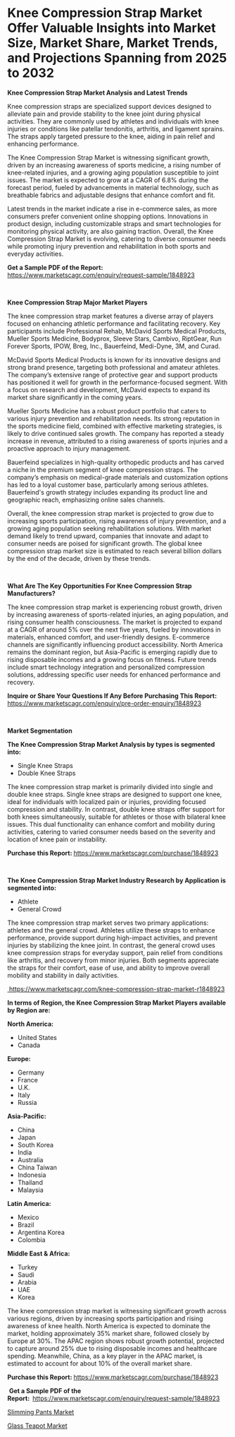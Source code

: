 <p><h1>Knee Compression Strap Market Offer Valuable Insights into Market Size, Market Share, Market Trends, and Projections Spanning from 2025 to 2032</h1></p><p><strong>Knee Compression Strap Market Analysis and Latest Trends</strong></p>
<p><p>Knee compression straps are specialized support devices designed to alleviate pain and provide stability to the knee joint during physical activities. They are commonly used by athletes and individuals with knee injuries or conditions like patellar tendonitis, arthritis, and ligament sprains. The straps apply targeted pressure to the knee, aiding in pain relief and enhancing performance.</p><p>The Knee Compression Strap Market is witnessing significant growth, driven by an increasing awareness of sports medicine, a rising number of knee-related injuries, and a growing aging population susceptible to joint issues. The market is expected to grow at a CAGR of 6.8% during the forecast period, fueled by advancements in material technology, such as breathable fabrics and adjustable designs that enhance comfort and fit.</p><p>Latest trends in the market indicate a rise in e-commerce sales, as more consumers prefer convenient online shopping options. Innovations in product design, including customizable straps and smart technologies for monitoring physical activity, are also gaining traction. Overall, the Knee Compression Strap Market is evolving, catering to diverse consumer needs while promoting injury prevention and rehabilitation in both sports and everyday activities.</p></p>
<p><strong>Get a Sample PDF of the Report:&nbsp;</strong> <a href="https://www.marketscagr.com/enquiry/request-sample/1848923?utm_campaign=2010&utm_medium=2&utm_source=Github&utm_content=ia&utm_term=05042025&utm_id=knee-compression-strap">https://www.marketscagr.com/enquiry/request-sample/1848923</a></p>
<p>&nbsp;</p>
<p><strong>Knee Compression Strap Major Market Players</strong></p>
<p><p>The knee compression strap market features a diverse array of players focused on enhancing athletic performance and facilitating recovery. Key participants include Professional Rehab, McDavid Sports Medical Products, Mueller Sports Medicine, Bodyprox, Sleeve Stars, Cambivo, RiptGear, Run Forever Sports, IPOW, Breg, Inc., Bauerfeind, Medi-Dyne, 3M, and Curad.</p><p>McDavid Sports Medical Products is known for its innovative designs and strong brand presence, targeting both professional and amateur athletes. The company’s extensive range of protective gear and support products has positioned it well for growth in the performance-focused segment. With a focus on research and development, McDavid expects to expand its market share significantly in the coming years.</p><p>Mueller Sports Medicine has a robust product portfolio that caters to various injury prevention and rehabilitation needs. Its strong reputation in the sports medicine field, combined with effective marketing strategies, is likely to drive continued sales growth. The company has reported a steady increase in revenue, attributed to a rising awareness of sports injuries and a proactive approach to injury management.</p><p>Bauerfeind specializes in high-quality orthopedic products and has carved a niche in the premium segment of knee compression straps. The company’s emphasis on medical-grade materials and customization options has led to a loyal customer base, particularly among serious athletes. Bauerfeind's growth strategy includes expanding its product line and geographic reach, emphasizing online sales channels.</p><p>Overall, the knee compression strap market is projected to grow due to increasing sports participation, rising awareness of injury prevention, and a growing aging population seeking rehabilitation solutions. With market demand likely to trend upward, companies that innovate and adapt to consumer needs are poised for significant growth. The global knee compression strap market size is estimated to reach several billion dollars by the end of the decade, driven by these trends.</p></p>
<p>&nbsp;</p>
<p><strong>What Are The Key Opportunities For Knee Compression Strap Manufacturers?</strong></p>
<p><p>The knee compression strap market is experiencing robust growth, driven by increasing awareness of sports-related injuries, an aging population, and rising consumer health consciousness. The market is projected to expand at a CAGR of around 5% over the next five years, fueled by innovations in materials, enhanced comfort, and user-friendly designs. E-commerce channels are significantly influencing product accessibility. North America remains the dominant region, but Asia-Pacific is emerging rapidly due to rising disposable incomes and a growing focus on fitness. Future trends include smart technology integration and personalized compression solutions, addressing specific user needs for enhanced performance and recovery.</p></p>
<p><strong>Inquire or Share Your Questions If Any Before Purchasing This Report:</strong> <a href="https://www.marketscagr.com/enquiry/pre-order-enquiry/1848923?utm_campaign=2010&utm_medium=2&utm_source=Github&utm_content=ia&utm_term=05042025&utm_id=knee-compression-strap">https://www.marketscagr.com/enquiry/pre-order-enquiry/1848923</a></p>
<p>&nbsp;</p>
<p><strong>Market Segmentation</strong></p>
<p><strong>The Knee Compression Strap Market Analysis by types is segmented into:</strong></p>
<p><ul><li>Single Knee Straps</li><li>Double Knee Straps</li></ul></p>
<p><p>The knee compression strap market is primarily divided into single and double knee straps. Single knee straps are designed to support one knee, ideal for individuals with localized pain or injuries, providing focused compression and stability. In contrast, double knee straps offer support for both knees simultaneously, suitable for athletes or those with bilateral knee issues. This dual functionality can enhance comfort and mobility during activities, catering to varied consumer needs based on the severity and location of knee pain or instability.</p></p>
<p><strong>Purchase this Report:&nbsp;</strong><a href="https://www.marketscagr.com/purchase/1848923?utm_campaign=2010&utm_medium=2&utm_source=Github&utm_content=ia&utm_term=05042025&utm_id=knee-compression-strap">https://www.marketscagr.com/purchase/1848923</a></p>
<p>&nbsp;</p>
<p><strong>The Knee Compression Strap Market Industry Research by Application is segmented into:</strong></p>
<p><ul><li>Athlete</li><li>General Crowd</li></ul></p>
<p><p>The knee compression strap market serves two primary applications: athletes and the general crowd. Athletes utilize these straps to enhance performance, provide support during high-impact activities, and prevent injuries by stabilizing the knee joint. In contrast, the general crowd uses knee compression straps for everyday support, pain relief from conditions like arthritis, and recovery from minor injuries. Both segments appreciate the straps for their comfort, ease of use, and ability to improve overall mobility and stability in daily activities.</p></p>
<p><a href="https://www.marketscagr.com/knee-compression-strap-market-r1848923?utm_campaign=2010&utm_medium=2&utm_source=Github&utm_content=ia&utm_term=05042025&utm_id=knee-compression-strap">&nbsp;https://www.marketscagr.com/knee-compression-strap-market-r1848923</a></p>
<p><strong>In terms of Region, the Knee Compression Strap Market Players available by Region are:</strong></p>
<p>
    <p> <strong> North America: </strong>
        <ul>
            <li>United States</li>
            <li>Canada</li>
        </ul>
        </p> 
    <p> <strong> Europe: </strong>
        <ul>
            <li>Germany</li>
            <li>France</li>
            <li>U.K.</li>
            <li>Italy</li>
            <li>Russia</li>
        </ul>
        </p> 
    <p> <strong> Asia-Pacific: </strong>
        <ul>
            <li>China</li>
            <li>Japan</li>
            <li>South Korea</li>
            <li>India</li>
            <li>Australia</li>
            <li>China Taiwan</li>
            <li>Indonesia</li>
            <li>Thailand</li>
            <li>Malaysia</li>
        </ul>
        </p> 
    <p> <strong> Latin America: </strong>
        <ul>
            <li>Mexico</li>
            <li>Brazil</li>
            <li>Argentina Korea</li>
            <li>Colombia</li>
        </ul>
        </p> 
    <p> <strong> Middle East & Africa: </strong>
        <ul>
            <li>Turkey</li>
            <li>Saudi</li>
            <li>Arabia</li>
            <li>UAE</li>
            <li>Korea</li>
        </ul>
    </p>
    </p>
<p><p>The knee compression strap market is witnessing significant growth across various regions, driven by increasing sports participation and rising awareness of knee health. North America is expected to dominate the market, holding approximately 35% market share, followed closely by Europe at 30%. The APAC region shows robust growth potential, projected to capture around 25% due to rising disposable incomes and healthcare spending. Meanwhile, China, as a key player in the APAC market, is estimated to account for about 10% of the overall market share.</p></p>
<p><strong>Purchase this Report: </strong><a href="https://www.marketscagr.com/purchase/1848923?utm_campaign=2010&utm_medium=2&utm_source=Github&utm_content=ia&utm_term=05042025&utm_id=knee-compression-strap">https://www.marketscagr.com/purchase/1848923</a></p>
<p>&nbsp;<strong>Get a Sample PDF of the Report:&nbsp;&nbsp;</strong><a href="https://www.marketscagr.com/enquiry/request-sample/1848923?utm_campaign=2010&utm_medium=2&utm_source=Github&utm_content=ia&utm_term=05042025&utm_id=knee-compression-strap">https://www.marketscagr.com/enquiry/request-sample/1848923</a></p>
<p><strong></strong></p>
<p><p><a href="https://github.com/BryceTownsendr/Market-Research-Report-List-7/blob/main/slimming-pants-market.md?utm_campaign=2010&utm_medium=2&utm_source=Github&utm_content=ia&utm_term=05042025&utm_id=knee-compression-strap">Slimming Pants Market</a></p><p><a href="https://github.com/camacrokesw2/Market-Research-Report-List-1/blob/main/glass-teapot-market.md?utm_campaign=2010&utm_medium=2&utm_source=Github&utm_content=ia&utm_term=05042025&utm_id=knee-compression-strap">Glass Teapot Market</a></p></p>
